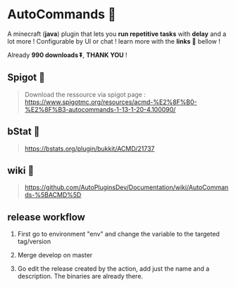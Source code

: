 # AutoCommands 🤖

A minecraft (**java**) plugin that lets you **run repetitive tasks** with **delay** and a lot more ! Configurable by UI or chat ! learn more with the **links 🔗** bellow ! 

Already **990 downloads ⏬**, **THANK YOU**  ! 

## Spigot 🔗
>Download the ressource via spigot page :
https://www.spigotmc.org/resources/acmd-%E2%8F%B0-%E2%8F%B3-autocommands-1-13-1-20-4.100090/

## bStat 🔗

>https://bstats.org/plugin/bukkit/ACMD/21737

## wiki 🔗

>https://github.com/AutoPluginsDev/Documentation/wiki/AutoCommands-%5BACMD%5D

## release workflow

1. First go to environment "env" and change the variable to the targeted tag/version 

2. Merge develop on master

3. Go edit the release created by the action, add just the name and a description. The binaries are already there.






